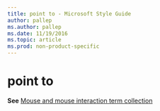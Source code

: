 ```yaml
---
title: point to - Microsoft Style Guide
author: pallep
ms.author: pallep
ms.date: 11/19/2016
ms.topic: article
ms.prod: non-product-specific
---
```


# point to

**See** [Mouse and mouse interaction term collection](/style-guide/a-z-word-list-term-collections/term-collections/mouse-mouse-interaction-terms)
